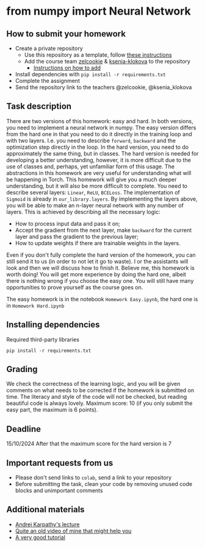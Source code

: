 # from numpy import Neural Network

## How to submit your homework
- Create a private repository
  - Use this repository as a template, follow [these instructions](https://docs.github.com/en/repositories/creating-and-managing-repositories/creating-a-repository-from-a-template)
  - Add the course team [zelcookie](https://github.com/zelcookie) & [ksenia-klokova](https://github.com/ksenia-klokova) to the repository
    - [Instructions on how to add](https://docs.github.com/en/account-and-profile/setting-up-and-managing-your-personal-account-on-github/managing-access-to-your-personal-repositories/inviting-collaborators-to-a-personal-repository)
- Install dependencies with ```pip install -r requirements.txt```
- Complete the assignment
- Send the repository link to the teachers @zelcookie, @ksenia_klokova

## Task description
There are two versions of this homework: easy and hard.
In both versions, you need to implement a neural network in numpy.
The easy version differs from the hard one in that you need to do it directly in the training loop and with two layers. 
I.e. you need to describe `forward`, `backward` and the optimization step directly in the loop.
In the hard version, you need to do approximately the same thing, but in classes. 
The hard version is needed for developing a better understanding, however, it is more difficult due to the use of classes and, perhaps, yet unfamiliar form of this usage.
The abstractions in this homework are very useful for understanding what will be happening in Torch. 
This homework will give you a much deeper understanding, but it will also be more difficult to complete. 
You need to describe several layers: `Linear`, `ReLU`, `BCELoss`. The implementation of `Sigmoid` is already in `our_library.layers`. 
By implementing the layers above, you will be able to make an n-layer neural network with any number of layers. This is achieved by describing all the necessary logic:
- How to process input data and pass it on;
- Accept the gradient from the next layer, make `backward` for the current layer and pass the gradient to the previous layer;
- How to update weights if there are trainable weights in the layers.

Even if you don't fully complete the hard version of the homework, you can still send it to us (in order to not let it go to waste). 
I or the assistants will look and then we will discuss how to finish it.
Believe me, this homework is worth doing! You will get more experience by doing the hard one, albeit there is nothing wrong if you choose the easy one.
You will still have many opportunities to prove yourself as the course goes on.

The easy homework is in the notebook `Homework Easy.ipynb`, the hard one is in `Homework Hard.ipynb`

## Installing dependencies
Required third-party libraries

`pip install -r requirements.txt`

## Grading
We check the correctness of the learning logic, and you will be given comments on what needs to be corrected if the homework is submitted on time.
The literacy and style of the code will not be checked, but reading beautiful code is always lovely.
Maximum score: 10 (if you only submit the easy part, the maximum is 6 points).

## Deadline
15/10/2024
After that the maximum score for the hard version is 7

## Important requests from us
- Please don't send links to `colab`, send a link to your repository
- Before submitting the task, clean your code by removing unused code blocks and unimportant comments

## Additional materials
- [Andrej Karpathy's lecture](https://www.youtube.com/watch?v=VMj-3S1tku0)
- [Quite an old video of mine that might help you](https://www.youtube.com/watch?v=tZ0yCzWfbZc)
- [A very good tutorial](https://towardsdatascience.com/nothing-but-numpy-understanding-creating-binary-classification-neural-networks-with-e746423c8d5c)
